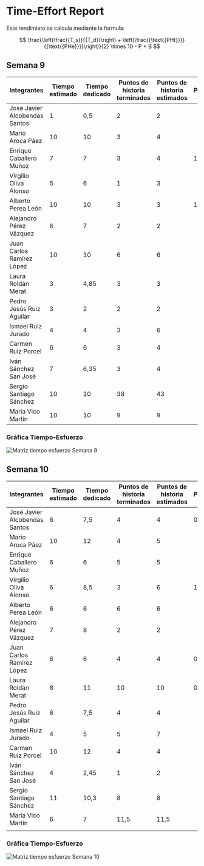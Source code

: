 # Time-Effort Report

Este rendimieto se calcula mediante la formula:

$$
\frac{\left(\frac{{T_s}}{{T_d}}\right) + \left(\frac{{\text{{PHt}}}}{{\text{{PHe}}}}\right)}{2} \times 10 - P + B
$$

## Semana 9

| Integrantes                   | Tiempo estimado | Tiempo dedicado | Puntos de historia terminados | Puntos de historia estimados | Penalización | Bonificación | TOTAL       |
| ----------------------------- | --------------- | --------------- | ----------------------------- | ---------------------------- | ------------ | ------------ | ----------- |
| Jose Javier Alcobendas Santos | 1               | 0,5             | 2                             | 2                            |              |              | 15          |
| Mario Aroca Páez              | 10              | 10              | 3                             | 4                            |              |              | 8,75        |
| Enrique Caballero Muñoz       | 7               | 7               | 3                             | 4                            | 1            |              | 7,75        |
| Virgilio Oliva Alonso         | 5               | 6               | 1                             | 3                            |              |              | 5,84        |
| Alberto Perea León            | 10              | 10              | 3                             | 3                            | 1            |              | 9           |
| Alejandro Pérez Vázquez       | 6               | 7               | 2                             | 2                            |              |              | 9,285714286 |
| Juan Carlos Ramírez López     | 10              | 10              | 6                             | 6                            |              |              | 10          |
| Laura Roldán Merat            | 3               | 4,85            | 3                             | 3                            |              |              | 8,092783505 |
| Pedro Jesús Ruiz Aguilar      | 3               | 2               | 2                             | 2                            |              |              | 12,5        |
| Ismael Ruiz Jurado            | 4               | 4               | 3                             | 6                            |              |              | 7,5         |
| Carmen Ruiz Porcel            | 6               | 6               | 3                             | 4                            |              |              | 8,75        |
| Iván Sánchez San José         | 7               | 6,35            | 3                             | 4                            |              |              | 9,261811024 |
| Sergio Santiago Sánchez       | 10              | 10              | 38                            | 43                           |              |              | 9,418604651 |
| María Vico Martín             | 10              | 10              | 9                             | 9                            |              |              | 10          |

### Gráfica Tiempo-Esfuerzo

![Matriz tiempo esfuerzo Semana 9](\img\matrix-performance-time-s9.png)

## Semana 10

| Integrantes                   | Tiempo estimado | Tiempo dedicado | Puntos de historia terminados | Puntos de historia estimados | Penalización | Bonificación | TOTAL       |
| ----------------------------- | --------------- | --------------- | ----------------------------- | ---------------------------- | ------------ | ------------ | ----------- |
| José Javier Alcobendas Santos | 6               | 7,5             | 4                             | 4                            | 0            | 0            | 9           |
| Mario Aroca Páez              | 10              | 12              | 4                             | 5                            |              |              | 8,166666667 |
| Enrique Caballero Muñoz       | 6               | 6               | 5                             | 5                            |              |              | 10          |
| Virgilio Oliva Alonso         | 6               | 8,5             | 3                             | 6                            | 1            |              | 5,03        |
| Alberto Perea León            | 6               | 6               | 6                             | 6                            |              |              | 10          |
| Alejandro Pérez Vázquez       | 7               | 8               | 2                             | 2                            |              |              | 9,375       |
| Juan Carlos Ramírez López     | 6               | 6               | 4                             | 4                            | 0            | 0            | 10          |
| Laura Roldán Merat            | 8               | 11              | 10                            | 10                           | 0            | 0            | 8,636363636 |
| Pedro Jesús Ruiz Aguilar      | 6               | 7,5             | 4                             | 4                            |              |              | 9           |
| Ismael Ruiz Jurado            | 4               | 5               | 5                             | 7                            |              |              | 7,571428571 |
| Carmen Ruiz Porcel            | 10              | 12              | 4                             | 4                            |              |              | 9,166666667 |
| Iván Sánchez San José         | 4               | 2,45            | 1                             | 2                            |              |              | 10,66326531 |
| Sergio Santiago Sánchez       | 11              | 10,3            | 8                             | 8                            |              |              | 10,33980583 |
| María Vico Martín             | 6               | 7               | 11,5                          | 11,5                         |              |              | 9,285714286 |
|                               |                 |                 |                               |

### Gráfica Tiempo-Esfuerzo

![Matriz tiempo esfuerzo Semana 10](\img\matrix-performance-time-s10.png)
